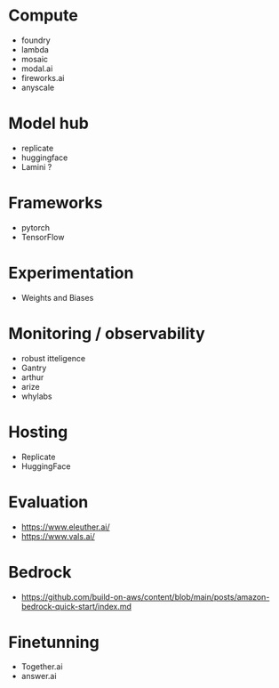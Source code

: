 # Compute
* foundry
* lambda
* mosaic
* modal.ai
* fireworks.ai
* anyscale

# Model hub
* replicate
* huggingface
* Lamini ? 

# Frameworks
* pytorch
* TensorFlow
  
# Experimentation
* Weights and Biases

# Monitoring / observability
* robust itteligence
* Gantry
* arthur
* arize
* whylabs

# Hosting
* Replicate
* HuggingFace
  
# Evaluation
* https://www.eleuther.ai/
* https://www.vals.ai/

# Bedrock
* https://github.com/build-on-aws/content/blob/main/posts/amazon-bedrock-quick-start/index.md

# Finetunning
* Together.ai
* answer.ai

  
